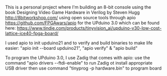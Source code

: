 This is a personal project where I'm building an 8-bit console using the book Designing Video Game Hardware in Verilog by Steven Hugg
http://8bitworkshop.com/ using open source tools through apio https://github.com/FPGAwars/apio for the UPduino 3.0 which can be found here:
https://www.tindie.com/products/tinyvision_ai/upduino-v30-low-cost-lattice-ice40-fpga-board/
 
I used apio to init upduino21 and to verify and build binaries to make life easier: 
"apio init --board upduino21", "apio verify" & "apio build"

To program the UPduino 3.0, I use Zadig that comes with apio:
use the command "apio drivers --ftdi-enable" to run Zadig ot install appropriate USB driver then
use command "tinyprog -p hardware.bin" to program board